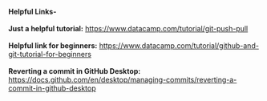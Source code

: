 **Helpful Links-** <br>
<br>
**Just a helpful tutorial:**  https://www.datacamp.com/tutorial/git-push-pull<br>
<br>
**Helpful link for beginners:** https://www.datacamp.com/tutorial/github-and-git-tutorial-for-beginners <br>
<br>
**Reverting a commit in GitHub Desktop:** https://docs.github.com/en/desktop/managing-commits/reverting-a-commit-in-github-desktop
